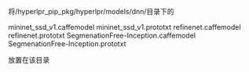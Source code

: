 将/hyperlpr_pip_pkg/hyperlpr/models/dnn/目录下的

mininet_ssd_v1.caffemodel
mininet_ssd_v1.prototxt
refinenet.caffemodel
refinenet.prototxt
SegmenationFree-Inception.caffemodel
SegmenationFree-Inception.prototxt


放置在该目录